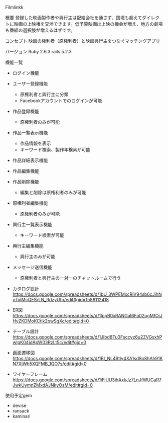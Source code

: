 
Filmlinkk

概要
登録した映画製作者や興行主は配給会社を通さず、国境も超えてダイレクトに映画の上映権を交渉できます。低予算映画は上映の機会が増え、地方の劇場も番組の選択肢が増えるはずです。

コンセプト
映画の権利者（原権利者）と映画興行主をつなぐマッチングアプリ

バージョン
Ruby 2.6.3 rails 5.2.3

機能一覧
- ログイン機能
- ユーザー登録機能
  - 原権利者と興行主に分類
  - Facebookアカウントでのログインが可能
- 作品登録機能
  - 原権利者のみが可能
- 作品一覧表示機能
  - 作品情報を表示
  - キーワード検索、製作年検索が可能
- 作品詳細表示機能
- 作品編集機能
- 作品削除機能
  - 編集と削除は原権利者のみが可能
- 原権利者編集機能
  - 原権利者のみが可能
- 興行主一覧表示機能
  - キーワード検索が可能
- 興行主編集機能
  - 興行主のみが可能
- メッセージ送信機能
  - 原権利者と興行主の一対一のチャットルームで行う

- カタログ設計
https://docs.google.com/spreadsheets/d/1bU_3WPEMxcRiV94sb6cJihNxTidMcQESrLN_RdzyUfo/edit#gid=1588112418

- ER図
https://docs.google.com/spreadsheets/d/1lppB0xRANGaI6Fa02ugMfOiJHyZKDMoKCtik2pwSgXc/edit#gid=0

- テーブル設計
https://docs.google.com/spreadsheets/d/1Jlbd8Tu0Fsccyz6u2ZVGsxhPwIgK04idApW03RzLt5c/edit#gid=0

- 画面遷移図
https://docs.google.com/spreadsheets/d/1BI_NL49tly4XA1sd8o8hAh91KN7XjWh5XQFMB_1QO7s/edit#gid=0

- ワイヤーフレーム
https://docs.google.com/spreadsheets/d/1iFlUU3ihAxkJz7LnJfWUCaR7JwkUymnZMxdAJNkyOsM/edit#gid=0

使用予定gem
- devise
- ransack
- kaminari
